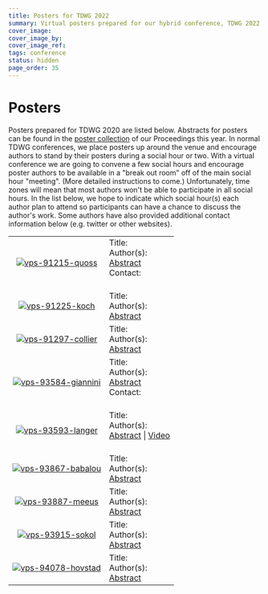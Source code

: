 ```yaml
---
title: Posters for TDWG 2022
summary: Virtual posters prepared for our hybrid conference, TDWG 2022
cover_image: 
cover_image_by: 
cover_image_ref: 
tags: conference
status: hidden
page_order: 35
---
```


# Posters

Posters prepared for TDWG 2020 are listed below. Abstracts for posters can be found in the [poster collection](https://biss.pensoft.net/collection/224/) of our Proceedings this year.  In normal TDWG conferences, we place posters up around the venue and encourage authors to stand by their posters during a social hour or two.  With a virtual conference we are going to convene a few social hours and encourage poster authors to be available in a "break out room" off of the main social hour "meeting". (More detailed instructions to come.) Unfortunately, time zones will mean that most authors won't be able to participate in all social hours.  In the list below, we hope to indicate which social hour(s) each author plan to attend so participants can have a chance to discuss the author's work. Some authors have also provided additional contact information below (e.g. twitter or other websites).


<table>

<tr>
  <td style="text-align:center"> <a href="https://static.tdwg.org/conferences/2022/posters/vps-91215-quoss.pdf" target="_blank"><img src="https://static.tdwg.org/conferences/2022/posters/vps-91215-quoss.png" alt="vps-91215-quoss" style="max-width:300px; max-height:300px;">
	</td>
  <td style="vertical-align:middle">
	Title: <strong> </strong><br />
	Author(s):  <br />
	<a href="https://biss.pensoft.net/article/91215/" target="_blank">Abstract</a> <br/>
	Contact:  <br/>
	<br/>
  </td>
</tr>

<tr>
  <td style="text-align:center">
  	<a href="https://static.tdwg.org/conferences/2022/posters/vps-91225-koch.pdf" target="_blank"><img src="https://static.tdwg.org/conferences/2022/posters/vps-91225-koch.png" alt="vps-91225-koch" style="max-width:300px; max-height:300px;">
	</td>
  <td style="vertical-align:middle">
	Title: <strong> </strong><br />
	Author(s):  <br />
	<a href="https://biss.pensoft.net/article/91225/" target="_blank">Abstract</a><br/>
  </td>
</tr>

<tr>
  <td style="text-align:center">
  	<a href="https://static.tdwg.org/conferences/2022/posters/vps-91297-collier.pdf" target="_blank"><img src="https://static.tdwg.org/conferences/2022/posters/vps-91297-collier.png" alt="vps-91297-collier"  style="max-width:300px; max-height:300px;">
  </td>
  <td style="vertical-align:middle">
	Title: <strong> </strong><br />
	Author(s):  <br />
	<a href="https://biss.pensoft.net/article/91297/" target="_blank">Abstract</a><br/>
  </td>
</tr>

<tr>
  <td style="text-align:center">
  	<a href="https://static.tdwg.org/conferences/2022/posters/vps-93584-giannini.pdf" target="_blank"><img src="https://static.tdwg.org/conferences/2022/posters/vps-93584-giannini.png" alt="vps-93584-giannini" style="max-width:300px; max-height:300px;">
  </td>
  <td style="vertical-align:middle">
	Title: <strong> </strong><br />
	Author(s):  <br />
	<a href="https://biss.pensoft.net/article/93584/" target="_blank">Abstract</a> <br/>
	Contact:  <br/>
	<br/>
  </td>
</tr>

<tr>
  <td style="text-align:center">
  	<a href="https://static.tdwg.org/conferences/2022/posters/vps-93593-langer.pdf" target="_blank"><img src="https://static.tdwg.org/conferences/2022/posters/vps-93593-langer.png" alt="vps-93593-langer" style="max-width:300px; max-height:300px;">
  </td>
  <td style="vertical-align:middle">
	Title: <strong> </strong><br />
	Author(s):  <br />
	<a href="https://biss.pensoft.net/article/59065/" target="_blank">Abstract</a> | 
	<a href="https://static.tdwg.org/conferences/2022/posters/ps_59065_nakazato.mp4" target="_blank">Video</a><br/>
	<br/>
  </td>
</tr>

<tr>
  <td style="text-align:center">
  	<a href="https://static.tdwg.org/conferences/2022/posters/vps-93867-babalou.pdf" target="_blank"><img src="https://static.tdwg.org/conferences/2022/posters/vps-93867-babalou.png" alt="vps-93867-babalou" style="max-width:300px; max-height:300px;">
  </td>
  <td style="vertical-align:middle">
	Title: <strong> </strong><br />
	Author(s):  <br/>
	<a href="https://biss.pensoft.net/article/59041/" target="_blank">Abstract</a> <br/>
  </td>
</tr>


<tr>
  <td style="text-align:center">
  	<a href="https://static.tdwg.org/conferences/2022/posters/vps-93887-meeus.pdf" target="_blank"><img src="https://static.tdwg.org/conferences/2022/posters/vps-93887-meeus.png" alt="vps-93887-meeus" style="max-width:300px; max-height:300px;">
  </td>
  <td style="vertical-align:middle">
	Title: <strong> </strong><br />
	Author(s):  <br/>
	<a href="https://biss.pensoft.net/article/59041/" target="_blank">Abstract</a> <br/>
  </td>
</tr>


<tr>
  <td style="text-align:center">
  	<a href="https://static.tdwg.org/conferences/2022/posters/vps-93915-sokol.pdf" target="_blank"><img src="https://static.tdwg.org/conferences/2022/posters/vps-93915-sokol.png" alt="vps-93915-sokol" style="max-width:300px; max-height:300px;">
  </td>
  <td style="vertical-align:middle">
	Title: <strong> </strong><br />
	Author(s):  <br/>
	<a href="https://biss.pensoft.net/article/59041/" target="_blank">Abstract</a> <br/>
  </td>
</tr>


<tr>
  <td style="text-align:center">
  	<a href="https://static.tdwg.org/conferences/2022/posters/vps-94078-hovstad.pdf" target="_blank"><img src="https://static.tdwg.org/conferences/2022/posters/vps-94078-hovstad.png" alt="vps-94078-hovstad" style="max-width:300px; max-height:300px;">
  </td>
  <td style="vertical-align:middle">
	Title: <strong> </strong><br />
	Author(s):  <br/>
	<a href="https://biss.pensoft.net/article/59041/" target="_blank">Abstract</a> <br/>
  </td>
</tr>
</table>
